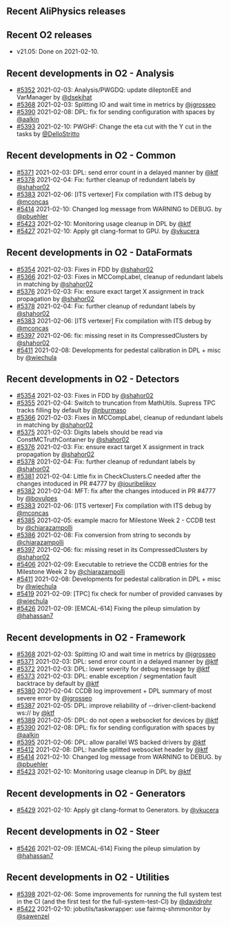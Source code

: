 ## Recent AliPhysics releases
## Recent O2 releases
- v21.05: Done on 2021-02-10.
## Recent developments in O2 - Analysis
- [#5352](https://github.com/AliceO2Group/AliceO2/pull/5352) 2021-02-03: Analysis/PWGDQ: update dileptonEE and VarManager by [@dsekihat](https://github.com/dsekihat)
- [#5368](https://github.com/AliceO2Group/AliceO2/pull/5368) 2021-02-03: Splitting IO and wait time in metrics by [@jgrosseo](https://github.com/jgrosseo)
- [#5390](https://github.com/AliceO2Group/AliceO2/pull/5390) 2021-02-08: DPL: fix for sending configuration with spaces by [@aalkin](https://github.com/aalkin)
- [#5393](https://github.com/AliceO2Group/AliceO2/pull/5393) 2021-02-10: PWGHF: Change the eta cut with the Y cut in the tasks by [@DelloStritto](https://github.com/DelloStritto)
## Recent developments in O2 - Common
- [#5371](https://github.com/AliceO2Group/AliceO2/pull/5371) 2021-02-03: DPL: send error count in a delayed manner by [@ktf](https://github.com/ktf)
- [#5378](https://github.com/AliceO2Group/AliceO2/pull/5378) 2021-02-04: Fix: further cleanup of redundant labels by [@shahor02](https://github.com/shahor02)
- [#5383](https://github.com/AliceO2Group/AliceO2/pull/5383) 2021-02-06: [ITS vertexer] Fix compilation with ITS debug by [@mconcas](https://github.com/mconcas)
- [#5414](https://github.com/AliceO2Group/AliceO2/pull/5414) 2021-02-10: Changed log message from WARNING to DEBUG. by [@pbuehler](https://github.com/pbuehler)
- [#5423](https://github.com/AliceO2Group/AliceO2/pull/5423) 2021-02-10: Monitoring usage cleanup in DPL by [@ktf](https://github.com/ktf)
- [#5427](https://github.com/AliceO2Group/AliceO2/pull/5427) 2021-02-10: Apply git clang-format to GPU. by [@vkucera](https://github.com/vkucera)
## Recent developments in O2 - DataFormats
- [#5354](https://github.com/AliceO2Group/AliceO2/pull/5354) 2021-02-03: Fixes in FDD  by [@shahor02](https://github.com/shahor02)
- [#5366](https://github.com/AliceO2Group/AliceO2/pull/5366) 2021-02-03: Fixes in MCCompLabel, cleanup of redundant labels in matching by [@shahor02](https://github.com/shahor02)
- [#5376](https://github.com/AliceO2Group/AliceO2/pull/5376) 2021-02-03: Fix: ensure exact target X assignment in track propagation by [@shahor02](https://github.com/shahor02)
- [#5378](https://github.com/AliceO2Group/AliceO2/pull/5378) 2021-02-04: Fix: further cleanup of redundant labels by [@shahor02](https://github.com/shahor02)
- [#5383](https://github.com/AliceO2Group/AliceO2/pull/5383) 2021-02-06: [ITS vertexer] Fix compilation with ITS debug by [@mconcas](https://github.com/mconcas)
- [#5397](https://github.com/AliceO2Group/AliceO2/pull/5397) 2021-02-06: fix: missing reset in its CompressedClusters by [@shahor02](https://github.com/shahor02)
- [#5411](https://github.com/AliceO2Group/AliceO2/pull/5411) 2021-02-08: Developments for pedestal calibration in DPL + misc by [@wiechula](https://github.com/wiechula)
## Recent developments in O2 - Detectors
- [#5354](https://github.com/AliceO2Group/AliceO2/pull/5354) 2021-02-03: Fixes in FDD  by [@shahor02](https://github.com/shahor02)
- [#5355](https://github.com/AliceO2Group/AliceO2/pull/5355) 2021-02-04: Switch to truncation from MathUtils. Supress TPC tracks filling by default by [@nburmaso](https://github.com/nburmaso)
- [#5366](https://github.com/AliceO2Group/AliceO2/pull/5366) 2021-02-03: Fixes in MCCompLabel, cleanup of redundant labels in matching by [@shahor02](https://github.com/shahor02)
- [#5375](https://github.com/AliceO2Group/AliceO2/pull/5375) 2021-02-03: Digits labels should be read via ConstMCTruthContainer by [@shahor02](https://github.com/shahor02)
- [#5376](https://github.com/AliceO2Group/AliceO2/pull/5376) 2021-02-03: Fix: ensure exact target X assignment in track propagation by [@shahor02](https://github.com/shahor02)
- [#5378](https://github.com/AliceO2Group/AliceO2/pull/5378) 2021-02-04: Fix: further cleanup of redundant labels by [@shahor02](https://github.com/shahor02)
- [#5381](https://github.com/AliceO2Group/AliceO2/pull/5381) 2021-02-04: Little fix in CheckClusters.C needed after the changes intoduced in PR #4777 by [@iouribelikov](https://github.com/iouribelikov)
- [#5382](https://github.com/AliceO2Group/AliceO2/pull/5382) 2021-02-04: MFT: fix after the changes intoduced in PR #4777 by [@bovulpes](https://github.com/bovulpes)
- [#5383](https://github.com/AliceO2Group/AliceO2/pull/5383) 2021-02-06: [ITS vertexer] Fix compilation with ITS debug by [@mconcas](https://github.com/mconcas)
- [#5385](https://github.com/AliceO2Group/AliceO2/pull/5385) 2021-02-05: example macro for Milestone Week 2 - CCDB test by [@chiarazampolli](https://github.com/chiarazampolli)
- [#5386](https://github.com/AliceO2Group/AliceO2/pull/5386) 2021-02-08: Fix conversion from string to seconds by [@chiarazampolli](https://github.com/chiarazampolli)
- [#5397](https://github.com/AliceO2Group/AliceO2/pull/5397) 2021-02-06: fix: missing reset in its CompressedClusters by [@shahor02](https://github.com/shahor02)
- [#5406](https://github.com/AliceO2Group/AliceO2/pull/5406) 2021-02-09: Executable to retrieve the CCDB entries for the Milestone Week 2 by [@chiarazampolli](https://github.com/chiarazampolli)
- [#5411](https://github.com/AliceO2Group/AliceO2/pull/5411) 2021-02-08: Developments for pedestal calibration in DPL + misc by [@wiechula](https://github.com/wiechula)
- [#5419](https://github.com/AliceO2Group/AliceO2/pull/5419) 2021-02-09: [TPC] fix check for number of provided canvases by [@wiechula](https://github.com/wiechula)
- [#5426](https://github.com/AliceO2Group/AliceO2/pull/5426) 2021-02-09: [EMCAL-614] Fixing the pileup simulation by [@hahassan7](https://github.com/hahassan7)
## Recent developments in O2 - Framework
- [#5368](https://github.com/AliceO2Group/AliceO2/pull/5368) 2021-02-03: Splitting IO and wait time in metrics by [@jgrosseo](https://github.com/jgrosseo)
- [#5371](https://github.com/AliceO2Group/AliceO2/pull/5371) 2021-02-03: DPL: send error count in a delayed manner by [@ktf](https://github.com/ktf)
- [#5372](https://github.com/AliceO2Group/AliceO2/pull/5372) 2021-02-03: DPL: lower severity for debug message by [@ktf](https://github.com/ktf)
- [#5373](https://github.com/AliceO2Group/AliceO2/pull/5373) 2021-02-03: DPL: enable exception / segmentation fault backtrace by default by [@ktf](https://github.com/ktf)
- [#5380](https://github.com/AliceO2Group/AliceO2/pull/5380) 2021-02-04: CCDB log improvement + DPL summary of most severe error by [@jgrosseo](https://github.com/jgrosseo)
- [#5387](https://github.com/AliceO2Group/AliceO2/pull/5387) 2021-02-05: DPL: improve reliability of --driver-client-backend ws:// by [@ktf](https://github.com/ktf)
- [#5389](https://github.com/AliceO2Group/AliceO2/pull/5389) 2021-02-05: DPL: do not open a websocket for devices by [@ktf](https://github.com/ktf)
- [#5390](https://github.com/AliceO2Group/AliceO2/pull/5390) 2021-02-08: DPL: fix for sending configuration with spaces by [@aalkin](https://github.com/aalkin)
- [#5395](https://github.com/AliceO2Group/AliceO2/pull/5395) 2021-02-06: DPL: allow parallel WS backed drivers by [@ktf](https://github.com/ktf)
- [#5412](https://github.com/AliceO2Group/AliceO2/pull/5412) 2021-02-08: DPL: handle splitted websocket header by [@ktf](https://github.com/ktf)
- [#5414](https://github.com/AliceO2Group/AliceO2/pull/5414) 2021-02-10: Changed log message from WARNING to DEBUG. by [@pbuehler](https://github.com/pbuehler)
- [#5423](https://github.com/AliceO2Group/AliceO2/pull/5423) 2021-02-10: Monitoring usage cleanup in DPL by [@ktf](https://github.com/ktf)
## Recent developments in O2 - Generators
- [#5429](https://github.com/AliceO2Group/AliceO2/pull/5429) 2021-02-10: Apply git clang-format to Generators. by [@vkucera](https://github.com/vkucera)
## Recent developments in O2 - Steer
- [#5426](https://github.com/AliceO2Group/AliceO2/pull/5426) 2021-02-09: [EMCAL-614] Fixing the pileup simulation by [@hahassan7](https://github.com/hahassan7)
## Recent developments in O2 - Utilities
- [#5398](https://github.com/AliceO2Group/AliceO2/pull/5398) 2021-02-06: Some improvements for running the full system test in the CI (and the first test for the full-system-test-CI) by [@davidrohr](https://github.com/davidrohr)
- [#5422](https://github.com/AliceO2Group/AliceO2/pull/5422) 2021-02-10: jobutils/taskwrapper: use fairmq-shmmonitor by [@sawenzel](https://github.com/sawenzel)
